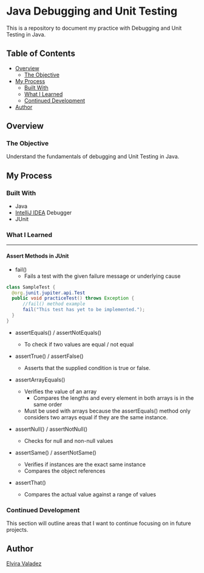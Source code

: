 # Java Debugging and Unit Testing

This is a repository to document my practice with Debugging and Unit Testing in Java.

## Table of Contents

- [Overview](#overview)
    - [The Objective](#the-objective)
- [My Process](#my-process)
    - [Built With](#built-with)
    - [What I Learned](#what-i-learned)
    - [Continued Development](#continued-development)
- [Author](#author)

## Overview

### The Objective

Understand the fundamentals of debugging and Unit Testing in Java.

## My Process

### Built With

- Java
- [IntelliJ IDEA](https://www.jetbrains.com/help/idea/discover-intellij-idea.html) Debugger
- JUnit

### What I Learned

---

#### Assert Methods in JUnit
* fail()
  * Fails a test with the given failure message or underlying cause

```java
class SampleTest {
  @org.junit.jupiter.api.Test
  public void practiceTest() throws Exception {
      //fail() method example
      fail("This test has yet to be implemented.");
  }
}
```
* assertEquals() / assertNotEquals()
  * To check if two values are equal / not equal
  
* assertTrue() / assertFalse()
  * Asserts that the supplied condition is true or false.
* assertArrayEquals()
  * Verifies the value of an array
      * Compares the lengths and every element in both arrays is in the same order
  * Must be used with arrays because the assertEquals() method only considers two arrays equal if they are the same instance.
* assertNull() / assertNotNull()
  * Checks for null and non-null values
* assertSame() / assertNotSame()
  * Verifies if instances are the exact same instance
  * Compares the object references
* assertThat()
  * Compares the actual value against a range of values

### Continued Development

This section will outline areas that I want to continue focusing on in future projects.


## Author

[Elvira Valadez](https://github.com/elviravaladez)